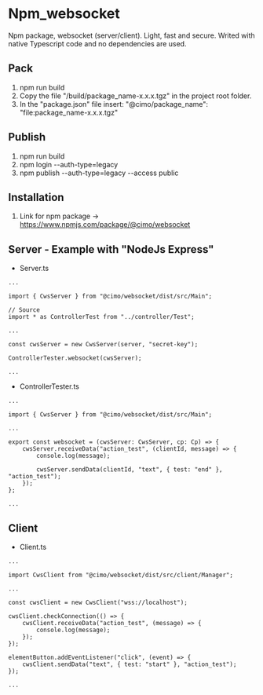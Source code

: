 # Npm_websocket

Npm package, websocket (server/client). Light, fast and secure.
Writed with native Typescript code and no dependencies are used.

## Pack

1. npm run build
2. Copy the file "/build/package_name-x.x.x.tgz" in the project root folder.
3. In the "package.json" file insert: "@cimo/package_name": "file:package_name-x.x.x.tgz"

## Publish

1. npm run build
2. npm login --auth-type=legacy
3. npm publish --auth-type=legacy --access public

## Installation

1. Link for npm package -> https://www.npmjs.com/package/@cimo/websocket

## Server - Example with "NodeJs Express"

-   Server.ts

```
...

import { CwsServer } from "@cimo/websocket/dist/src/Main";

// Source
import * as ControllerTest from "../controller/Test";

...

const cwsServer = new CwsServer(server, "secret-key");

ControllerTester.websocket(cwsServer);

...
```

-   ControllerTester.ts

```
...

import { CwsServer } from "@cimo/websocket/dist/src/Main";

...

export const websocket = (cwsServer: CwsServer, cp: Cp) => {
    cwsServer.receiveData("action_test", (clientId, message) => {
        console.log(message);

        cwsServer.sendData(clientId, "text", { test: "end" }, "action_test");
    });
};

...
```

## Client

-   Client.ts

```
...

import CwsClient from "@cimo/websocket/dist/src/client/Manager";

...

const cwsClient = new CwsClient("wss://localhost");

cwsClient.checkConnection(() => {
    cwsClient.receiveData("action_test", (message) => {
        console.log(message);
    });
});

elementButton.addEventListener("click", (event) => {
    cwsClient.sendData("text", { test: "start" }, "action_test");
});

...
```
